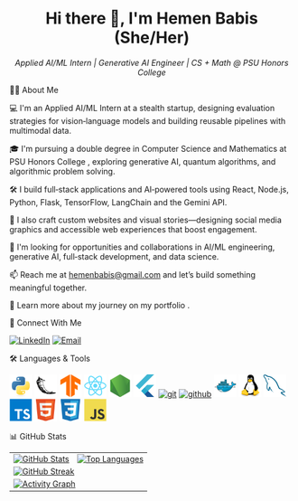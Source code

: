 <!-- Hey there! Welcome to my GitHub profile. This README is automatically generated to showcase my work and skills. --> <h1 align="center">Hi there 👋, I'm Hemen Babis (She/Her)</h1> <div align="center"> <em>Applied AI/ML Intern | Generative AI Engineer | CS + Math @ PSU Honors College</em> </div>
👩‍💻 About Me

💻 I'm an Applied AI/ML Intern at a stealth startup, designing evaluation strategies for vision‑language models and building reusable pipelines with multimodal data.

🎓 I'm pursuing a double degree in Computer Science and Mathematics at PSU Honors College , exploring generative AI, quantum algorithms, and algorithmic problem solving.

🛠️ I build full‑stack applications and AI‑powered tools using React, Node.js, Python, Flask, TensorFlow, LangChain and the Gemini API.

🎨 I also craft custom websites and visual stories—designing social media graphics and accessible web experiences that boost engagement.

🤝 I'm looking for opportunities and collaborations in AI/ML engineering, generative AI, full‑stack development, and data science.

📫 Reach me at <a href="mailto:hemenbabis@gmail.com">hemenbabis@gmail.com
</a> and let’s build something meaningful together.

🧭 Learn more about my journey on my portfolio
.

🤝 Connect With Me
<p align="left"> <a href="https://linkedin.com/in/hemen-babis" target="_blank"><img src="https://img.shields.io/badge/LinkedIn-0077B5?style=flat&logo=linkedin&logoColor=white" alt="LinkedIn"/></a> <a href="mailto:hemenbabis@gmail.com" target="_blank"><img src="https://img.shields.io/badge/Gmail-D14836?style=flat&logo=gmail&logoColor=white" alt="Email"/></a> </p>
🛠️ Languages & Tools
<p align="left"> <a href="https://www.python.org/" target="_blank" rel="noreferrer"><img src="https://raw.githubusercontent.com/devicons/devicon/master/icons/python/python-original.svg" alt="python" width="40" height="40"/></a> <a href="https://flask.palletsprojects.com/" target="_blank" rel="noreferrer"><img src="https://raw.githubusercontent.com/devicons/devicon/master/icons/flask/flask-original.svg" alt="flask" width="40" height="40"/></a> <a href="https://www.tensorflow.org/" target="_blank" rel="noreferrer"><img src="https://raw.githubusercontent.com/devicons/devicon/master/icons/tensorflow/tensorflow-original.svg" alt="tensorflow" width="40" height="40"/></a> <a href="https://react.dev/" target="_blank" rel="noreferrer"><img src="https://raw.githubusercontent.com/devicons/devicon/master/icons/react/react-original.svg" alt="react" width="40" height="40"/></a> <a href="https://nodejs.org/" target="_blank" rel="noreferrer"><img src="https://raw.githubusercontent.com/devicons/devicon/master/icons/nodejs/nodejs-original.svg" alt="nodejs" width="40" height="40"/></a> <a href="https://flutter.dev/" target="_blank" rel="noreferrer"><img src="https://raw.githubusercontent.com/devicons/devicon/master/icons/flutter/flutter-original.svg" alt="flutter" width="40" height="40"/></a> <a href="https://git-scm.com/" target="_blank" rel="noreferrer"><img src="https://www.vectorlogo.zone/logos/git-scm/git-scm-icon.svg" alt="git" width="40" height="40"/></a> <a href="https://github.com/" target="_blank" rel="noreferrer"><img src="https://github.githubassets.com/images/modules/logos_page/GitHub-Mark.png" alt="github" width="40" height="40"/></a> <a href="https://www.docker.com/" target="_blank" rel="noreferrer"><img src="https://raw.githubusercontent.com/devicons/devicon/master/icons/docker/docker-original.svg" alt="docker" width="40" height="40"/></a> <a href="https://linux.org/" target="_blank" rel="noreferrer"><img src="https://raw.githubusercontent.com/devicons/devicon/master/icons/linux/linux-original.svg" alt="linux" width="40" height="40"/></a> <a href="https://www.mysql.com/" target="_blank" rel="noreferrer"><img src="https://raw.githubusercontent.com/devicons/devicon/master/icons/mysql/mysql-original.svg" alt="mysql" width="40" height="40"/></a> <a href="https://www.typescriptlang.org/" target="_blank" rel="noreferrer"><img src="https://raw.githubusercontent.com/devicons/devicon/master/icons/typescript/typescript-original.svg" alt="typescript" width="40" height="40"/></a> <a href="https://www.w3.org/html/" target="_blank" rel="noreferrer"><img src="https://raw.githubusercontent.com/devicons/devicon/master/icons/html5/html5-original.svg" alt="html5" width="40" height="40"/></a> <a href="https://www.w3schools.com/css/" target="_blank" rel="noreferrer"><img src="https://raw.githubusercontent.com/devicons/devicon/master/icons/css3/css3-original.svg" alt="css3" width="40" height="40"/></a> <a href="https://developer.mozilla.org/en-US/docs/Web/JavaScript" target="_blank" rel="noreferrer"><img src="https://raw.githubusercontent.com/devicons/devicon/master/icons/javascript/javascript-original.svg" alt="javascript" width="40" height="40"/></a> </p>
📊 GitHub Stats
<div align="center"> <table> <tr> <td><a href="https://github.com/anuraghazra/github-readme-stats"><img src="https://github-readme-stats.vercel.app/api?username=hemen-babis&show_icons=true&count_private=true&hide_border=true" alt="GitHub Stats"/></a></td> <td><a href="https://github.com/anuraghazra/github-readme-stats"><img src="https://github-readme-stats.vercel.app/api/top-langs/?username=hemen-babis&layout=compact&langs_count=10&hide_border=true" alt="Top Languages"/></a></td> </tr> <tr> <td colspan="2"><a href="https://github.com/denvercoder1/github-readme-streak-stats"><img src="https://github-readme-streak-stats.herokuapp.com/?user=hemen-babis&hide_border=true" alt="GitHub Streak"/></a></td> </tr> <tr> <td colspan="2"><a href="https://github.com/Ashutosh00710/github-readme-activity-graph"><img src="https://github-readme-activity-graph.cyclic.app/graph?username=hemen-babis&bg_color=ffffff&color=000000&line=007ACC&point=000000&hide_border=true" alt="Activity Graph"/></a></td> </tr> </table> </div>
